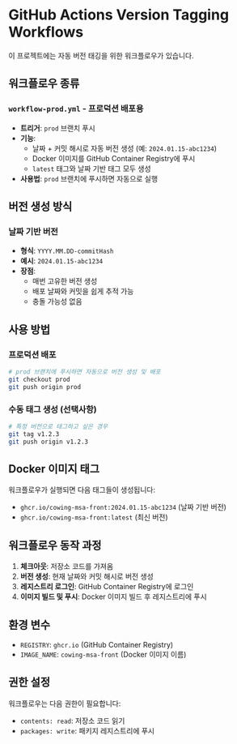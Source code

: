 # GitHub Actions Version Tagging Workflows

이 프로젝트에는 자동 버전 태깅을 위한 워크플로우가 있습니다.

## 워크플로우 종류

### `workflow-prod.yml` - 프로덕션 배포용
- **트리거**: `prod` 브랜치 푸시
- **기능**: 
  - 날짜 + 커밋 해시로 자동 버전 생성 (예: `2024.01.15-abc1234`)
  - Docker 이미지를 GitHub Container Registry에 푸시
  - `latest` 태그와 날짜 기반 태그 모두 생성
- **사용법**: `prod` 브랜치에 푸시하면 자동으로 실행

## 버전 생성 방식

### 날짜 기반 버전
- **형식**: `YYYY.MM.DD-commitHash`
- **예시**: `2024.01.15-abc1234`
- **장점**: 
  - 매번 고유한 버전 생성
  - 배포 날짜와 커밋을 쉽게 추적 가능
  - 충돌 가능성 없음

## 사용 방법

### 프로덕션 배포
```bash
# prod 브랜치에 푸시하면 자동으로 버전 생성 및 배포
git checkout prod
git push origin prod
```

### 수동 태그 생성 (선택사항)
```bash
# 특정 버전으로 태그하고 싶은 경우
git tag v1.2.3
git push origin v1.2.3
```

## Docker 이미지 태그

워크플로우가 실행되면 다음 태그들이 생성됩니다:

- `ghcr.io/cowing-msa-front:2024.01.15-abc1234` (날짜 기반 버전)
- `ghcr.io/cowing-msa-front:latest` (최신 버전)

## 워크플로우 동작 과정

1. **체크아웃**: 저장소 코드를 가져옴
2. **버전 생성**: 현재 날짜와 커밋 해시로 버전 생성
3. **레지스트리 로그인**: GitHub Container Registry에 로그인
4. **이미지 빌드 및 푸시**: Docker 이미지 빌드 후 레지스트리에 푸시

## 환경 변수

- `REGISTRY`: `ghcr.io` (GitHub Container Registry)
- `IMAGE_NAME`: `cowing-msa-front` (Docker 이미지 이름)

## 권한 설정

워크플로우는 다음 권한이 필요합니다:
- `contents: read`: 저장소 코드 읽기
- `packages: write`: 패키지 레지스트리에 푸시 